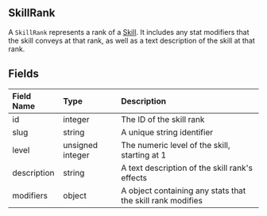 ## SkillRank
A `SkillRank` represents a rank of a [Skill](https://github.com/LartTyler/MHWDB-Docs/blob/master/Objects/Skill.md). It includes any stat modifiers that the skill conveys at that rank, as well as a text description of the skill at that rank.

## Fields
|Field Name|Type|Description|
|:---|:---|:---|
|id|integer|The ID of the skill rank|
|slug|string|A unique string identifier|
|level|unsigned integer|The numeric level of the skill, starting at 1|
|description|string|A text description of the skill rank's effects|
|modifiers|object|A object containing any stats that the skill rank modifies|
